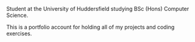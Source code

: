 Student at the University of Huddersfield studying BSc (Hons) Computer Science.

This is a portfolio account for holding all of my projects and coding exercises.
